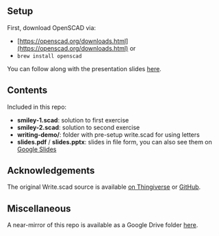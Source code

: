 
## Setup

First, download OpenSCAD via:
- [https://openscad.org/downloads.html](https://openscad.org/downloads.html)
or
- `brew install openscad`

You can follow along with the presentation slides [here](https://docs.google.com/presentation/d/1H7e21ELX5lRS6xcbsuE9BWY9FLHJ9OPu1C2TIvnVjcQ).

## Contents 

Included in this repo:
- **smiley-1.scad**: solution to first exercise
- **smiley-2.scad**: solution to second exercise 
- **writing-demo/**: folder with pre-setup write.scad for using letters
- **slides.pdf** / **slides.pptx**: slides in file form, you can also see them on [Google Slides](https://docs.google.com/presentation/d/1H7e21ELX5lRS6xcbsuE9BWY9FLHJ9OPu1C2TIvnVjcQ)

## Acknowledgements 

The original Write.scad source is available [on Thingiverse](https://www.thingiverse.com/thing:16193) or [GitHub](https://github.com/rohieb/Write.scad).

## Miscellaneous

A near-mirror of this repo is available as a Google Drive folder [here](https://drive.google.com/drive/folders/1dUD5vAAsrGoWbRNwa3mfSFlLB7Y4qRCs?usp=sharing).
